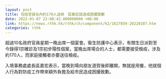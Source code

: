 ```yaml
---
layout: post
title: 包括官員在內約170人送檢　區嘉宏就造成困擾致歉
date: 2022-01-07 22:08:42.000000000 +08:00
link: https://news.rthk.hk/rthk/ch/component/k2/1627859-20220107.htm
categories: rthk
---
```


超過10名政府官員星期一晚出席一個宴會。衞生防護中心表示，有關生日派對至今錄得1宗確診及1宗初步陽性個案，當晚出席場合的人士，都需要接受檢疫，涉及約170人，而家庭接觸者亦要送往檢疫。

入境事務處處長區嘉宏表示，當晚到場向朋友道賀後即離開，無就座用餐，他就個人行為對防疫工作帶來額外負擔及給市民造成困擾致歉。
